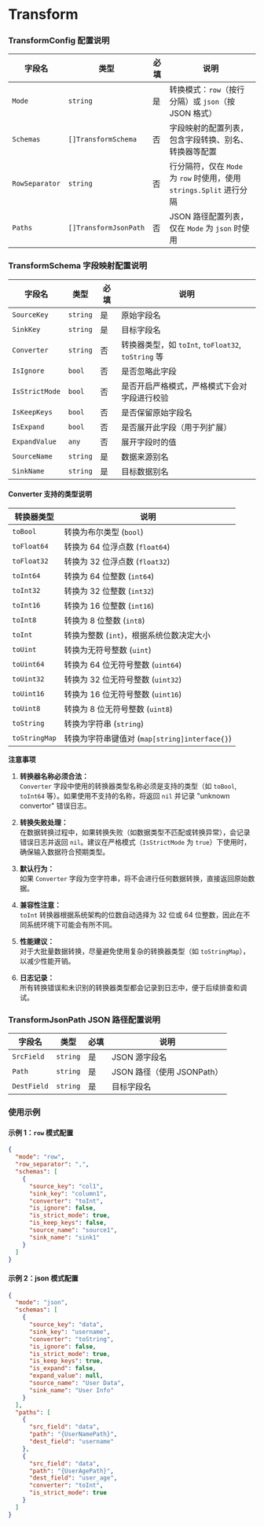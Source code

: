 Transform
===

### TransformConfig 配置说明

| 字段名            | 类型                    | 必填 | 说明                                                 |
|----------------|-----------------------|----|----------------------------------------------------|
| `Mode`         | `string`              | 是  | 转换模式：`row`（按行分隔）或 `json`（按 JSON 格式）                |
| `Schemas`      | `[]TransformSchema`   | 否  | 字段映射的配置列表，包含字段转换、别名、转换器等配置                         |
| `RowSeparator` | `string`              | 否  | 行分隔符，仅在 `Mode` 为 `row` 时使用，使用 `strings.Split` 进行分隔 |
| `Paths`        | `[]TransformJsonPath` | 否  | JSON 路径配置列表，仅在 `Mode` 为 `json` 时使用                 |

### TransformSchema 字段映射配置说明

| 字段名            | 类型       | 必填 | 说明                                         |
|----------------|----------|----|--------------------------------------------|
| `SourceKey`    | `string` | 是  | 原始字段名                                      |
| `SinkKey`      | `string` | 是  | 目标字段名                                      |
| `Converter`    | `string` | 否  | 转换器类型，如 `toInt`, `toFloat32`, `toString` 等 |
| `IsIgnore`     | `bool`   | 否  | 是否忽略此字段                                    |
| `IsStrictMode` | `bool`   | 否  | 是否开启严格模式，严格模式下会对字段进行校验                     |
| `IsKeepKeys`   | `bool`   | 否  | 是否保留原始字段名                                  |
| `IsExpand`     | `bool`   | 否  | 是否展开此字段（用于列扩展）                             |
| `ExpandValue`  | `any`    | 否  | 展开字段时的值                                    |
| `SourceName`   | `string` | 是  | 数据来源别名                                     |
| `SinkName`     | `string` | 是  | 目标数据别名                                     |

#### Converter 支持的类型说明

| 转换器类型         | 说明                                   |
|---------------|--------------------------------------|
| `toBool`      | 转换为布尔类型 (`bool`)                     |
| `toFloat64`   | 转换为 64 位浮点数 (`float64`)              |
| `toFloat32`   | 转换为 32 位浮点数 (`float32`)              |
| `toInt64`     | 转换为 64 位整数 (`int64`)                 |
| `toInt32`     | 转换为 32 位整数 (`int32`)                 |
| `toInt16`     | 转换为 16 位整数 (`int16`)                 |
| `toInt8`      | 转换为 8 位整数 (`int8`)                   |
| `toInt`       | 转换为整数 (`int`)，根据系统位数决定大小             |
| `toUint`      | 转换为无符号整数 (`uint`)                    |
| `toUint64`    | 转换为 64 位无符号整数 (`uint64`)             |
| `toUint32`    | 转换为 32 位无符号整数 (`uint32`)             |
| `toUint16`    | 转换为 16 位无符号整数 (`uint16`)             |
| `toUint8`     | 转换为 8 位无符号整数 (`uint8`)               |
| `toString`    | 转换为字符串 (`string`)                    |
| `toStringMap` | 转换为字符串键值对 (`map[string]interface{}`) |
**注意事项**
1. **转换器名称必须合法：**  
   `Converter` 字段中使用的转换器类型名称必须是支持的类型（如 `toBool`, `toInt64` 等）。如果使用不支持的名称，将返回 `nil` 并记录 "unknown convertor" 错误日志。

2. **转换失败处理：**  
   在数据转换过程中，如果转换失败（如数据类型不匹配或转换异常），会记录错误日志并返回 `nil`。建议在严格模式（`IsStrictMode` 为 `true`）下使用时，确保输入数据符合预期类型。

3. **默认行为：**  
   如果 `Converter` 字段为空字符串，将不会进行任何数据转换，直接返回原始数据。

4. **兼容性注意：**  
   `toInt` 转换器根据系统架构的位数自动选择为 32 位或 64 位整数，因此在不同系统环境下可能会有所不同。

5. **性能建议：**  
   对于大批量数据转换，尽量避免使用复杂的转换器类型（如 `toStringMap`），以减少性能开销。

6. **日志记录：**  
   所有转换错误和未识别的转换器类型都会记录到日志中，便于后续排查和调试。



### TransformJsonPath JSON 路径配置说明

| 字段名         | 类型       | 必填 | 说明                   |
|-------------|----------|----|----------------------|
| `SrcField`  | `string` | 是  | JSON 源字段名            |
| `Path`      | `string` | 是  | JSON 路径（使用 JSONPath） |
| `DestField` | `string` | 是  | 目标字段名                |

### 使用示例

#### 示例 1：`row` 模式配置
```json
{
  "mode": "row",
  "row_separator": ",",
  "schemas": [
    {
      "source_key": "col1",
      "sink_key": "column1",
      "converter": "toInt",
      "is_ignore": false,
      "is_strict_mode": true,
      "is_keep_keys": false,
      "source_name": "source1",
      "sink_name": "sink1"
    }
  ]
}
```

#### 示例 2：json 模式配置
```json
{
  "mode": "json",
  "schemas": [
    {
      "source_key": "data",
      "sink_key": "username",
      "converter": "toString",
      "is_ignore": false,
      "is_strict_mode": true,
      "is_keep_keys": true,
      "is_expand": false,
      "expand_value": null,
      "source_name": "User Data",
      "sink_name": "User Info"
    }
  ],
  "paths": [
    {
      "src_field": "data",
      "path": "{UserNamePath}",
      "dest_field": "username"
    },
    {
      "src_field": "data",
      "path": "{UserAgePath}",
      "dest_field": "user_age",
      "converter": "toInt",
      "is_strict_mode": true
    }
  ]
}


```